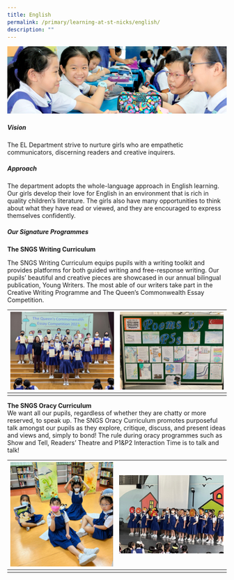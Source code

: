 ```yaml
---
title: English
permalink: /primary/learning-at-st-nicks/english/
description: ""
---
```

![](/images/01%20Banner%20Photos/learning-at-stnicks.jpg)

##### **Vision**

The EL Department strive to nurture girls who are empathetic communicators, discerning readers and creative inquirers.</p>

##### **Approach**
The department adopts the whole-language approach in English learning. Our girls develop their love for English in an environment that is rich in quality children&rsquo;s literature. The girls also have many opportunities to think about what they have read or viewed, and they are encouraged to express themselves confidently.

##### **Our Signature Programmes**

**The SNGS Writing Curriculum**

The SNGS Writing Curriculum equips pupils with a writing toolkit and provides platforms for both guided writing and free-response writing. Our pupils’ beautiful and creative pieces are showcased in our annual bilingual publication, Young Writers. The most able of our writers take part in the Creative Writing Programme and The Queen’s Commonwealth Essay Competition.

| ![](/images/02%20Learning%20@%20St%20Nicks/01%20English/01%20Prize%20Winners%20of%20The%20Queen_s%20Commonwealth%20Essay%20Competition.jpg) | ![](/images/02%20Learning%20@%20St%20Nicks/01%20English/02%20Showcase%20of%20Poems.jpeg) |
| --- | --- |
|   |   |

**The SNGS Oracy Curriculum**<br>
We want all our pupils, regardless of whether they are chatty or more reserved, to speak up. The SNGS Oracy Curriculum promotes purposeful talk amongst our pupils as they explore, critique, discuss, and present ideas and views and, simply to bond! The rule during oracy programmes such as Show and Tell, Readers’ Theatre and P1&P2 Interaction Time is to talk and talk!

| ![](/images/02%20Learning%20@%20St%20Nicks/01%20English/03%20P1_P2%20Interaction%20Time.jpg) | ![](/images/02%20Learning%20@%20St%20Nicks/01%20English/04%20Lower%20Primary%20Poetry%20Recitation.jpg) |
| --- | --- |
|   |   |
